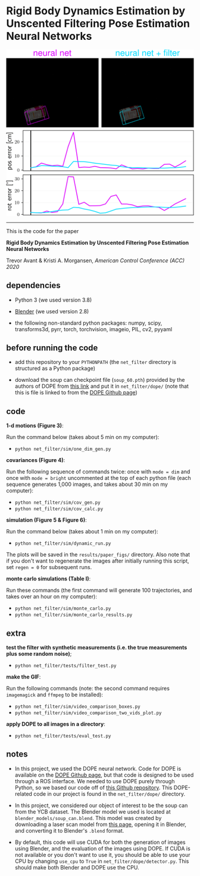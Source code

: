 # Rigid Body Dynamics Estimation by Unscented Filtering Pose Estimation Neural Networks

![alt text](results/animation/animation.gif)

---

This is the code for the paper

**Rigid Body Dynamics Estimation by Unscented Filtering Pose Estimation Neural Networks**

Trevor Avant & Kristi A. Morgansen, *American Control Conference (ACC) 2020*


## dependencies

* Python 3 (we used version 3.8)

* [Blender](https://www.blender.org) (we used version 2.8)

* the following non-standard python packages: numpy, scipy, transforms3d, pyrr, torch, torchvision, imageio, PIL, cv2, pyyaml


## before running the code

* add this repository to your `PYTHONPATH` (the `net_filter` directory is structured as a Python package)

* download the soup can checkpoint file (`soup_60.pth`) provided by the authors of DOPE from [this link](https://drive.google.com/drive/folders/1DfoA3m_Bm0fW8tOWXGVxi4ETlLEAgmcg) and put it in `net_filter/dope/` (note that this is file is linked to from the [DOPE Github page](https://github.com/NVlabs/Deep_Object_Pose))


## code

**1-d motions (Figure 3)**:

Run the command below (takes about 5 min on my computer):
* `python net_filter/sim/one_dim_gen.py`

**covariances (Figure 4)**:

Run the following sequence of commands twice: once with `mode = dim` and once with `mode = bright` uncommented at the top of each python file (each sequence generates 1,000 images, and takes about 30 min on my computer):
* `python net_filter/sim/cov_gen.py`
* `python net_filter/sim/cov_calc.py`

**simulation (Figure 5 \& Figure 6)**:

Run the command below (takes about 1 min on my computer):
* `python net_filter/sim/dynamic_run.py`

The plots will be saved in the `results/paper_figs/` directory. Also note that if you don't want to regenerate the images after initially running this script, set `regen = 0` for subsequent runs.

**monte carlo simulations (Table I)**: 

Run these commands (the first command will generate 100 trajectories, and takes over an hour on my computer):
* `python net_filter/sim/monte_carlo.py`
* `python net_filter/sim/monte_carlo_results.py`


## extra

**test the filter with synthetic measurements (i.e. the true measurements plus some random noise)**;
* `python net_filter/tests/filter_test.py`

**make the GIF**:

Run the following commands (note: the second command requires `imagemagick` and `ffmpeg` to be installed):
* `python net_filter/sim/video_comparison_boxes.py`
* `python net_filter/sim/video_comparison_two_vids_plot.py`

**apply DOPE to all images in a directory**:
* `python net_filter/tests/eval_test.py`

## notes
* In this project, we used the DOPE neural network. Code for DOPE is available on the [DOPE Github page](https://github.com/NVlabs/Deep_Object_Pose), but that code is designed to be used through a ROS interface. We needed to use DOPE purely through Python, so we based our code off of [this Github repository](https://github.com/Abdul-Mukit/dope_exp). This DOPE-related code in our project is found in the `net_filter/dope/` directory.

* In this project, we considered our object of interest to be the soup can from the YCB dataset. The Blender model we used is located at `blender_models/soup_can.blend`. This model was created by downloading a laser scan model from [this page](http://ycb-benchmarks.s3-website-us-east-1.amazonaws.com/), opening it in Blender, and converting it to Blender's `.blend` format.

* By default, this code will use CUDA for both the generation of images using Blender, and the evaluation of the images using DOPE. If CUDA is not available or you don't want to use it, you should be able to use your CPU by changing `use_cpu` to `True` in `net_filter/dope/detector.py`. This should make both Blender and DOPE use the CPU.

